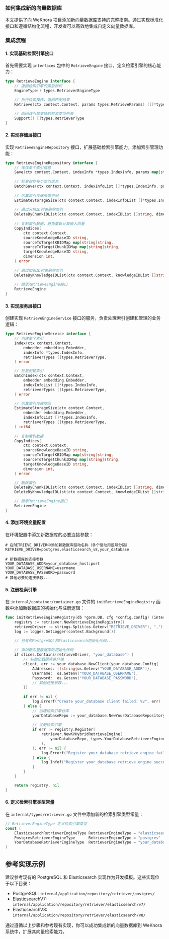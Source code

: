 ### 如何集成新的向量数据库

本文提供了向 WeKnora 项目添加新向量数据库支持的完整指南。通过实现标准化接口和遵循结构化流程，开发者可以高效地集成自定义向量数据库。

### 集成流程

#### 1. 实现基础检索引擎接口

首先需要实现 `interfaces` 包中的 `RetrieveEngine` 接口，定义检索引擎的核心能力：

```go
type RetrieveEngine interface {
    // 返回检索引擎的类型标识
    EngineType() types.RetrieverEngineType

    // 执行检索操作，返回匹配结果
    Retrieve(ctx context.Context, params types.RetrieveParams) ([]*types.RetrieveResult, error)

    // 返回该引擎支持的检索类型列表
    Support() []types.RetrieverType
}
```

#### 2. 实现存储层接口

实现 `RetrieveEngineRepository` 接口，扩展基础检索引擎能力，添加索引管理功能：

```go
type RetrieveEngineRepository interface {
    // 保存单个索引信息
    Save(ctx context.Context, indexInfo *types.IndexInfo, params map[string]any) error
    
    // 批量保存多个索引信息
    BatchSave(ctx context.Context, indexInfoList []*types.IndexInfo, params map[string]any) error
    
    // 估算索引存储所需空间
    EstimateStorageSize(ctx context.Context, indexInfoList []*types.IndexInfo, params map[string]any) int64
    
    // 通过分块ID列表删除索引
    DeleteByChunkIDList(ctx context.Context, indexIDList []string, dimension int) error
    
    // 复制索引数据，避免重新计算嵌入向量
    CopyIndices(
        ctx context.Context,
        sourceKnowledgeBaseID string,
        sourceToTargetKBIDMap map[string]string,
        sourceToTargetChunkIDMap map[string]string,
        targetKnowledgeBaseID string,
        dimension int,
    ) error
    
    // 通过知识ID列表删除索引
    DeleteByKnowledgeIDList(ctx context.Context, knowledgeIDList []string, dimension int) error
    
    // 继承RetrieveEngine接口
    RetrieveEngine
}
```

#### 3. 实现服务层接口

创建实现 `RetrieveEngineService` 接口的服务，负责处理索引创建和管理的业务逻辑：

```go
type RetrieveEngineService interface {
    // 创建单个索引
    Index(ctx context.Context,
        embedder embedding.Embedder,
        indexInfo *types.IndexInfo,
        retrieverTypes []types.RetrieverType,
    ) error

    // 批量创建索引
    BatchIndex(ctx context.Context,
        embedder embedding.Embedder,
        indexInfoList []*types.IndexInfo,
        retrieverTypes []types.RetrieverType,
    ) error

    // 估算索引存储空间
    EstimateStorageSize(ctx context.Context,
        embedder embedding.Embedder,
        indexInfoList []*types.IndexInfo,
        retrieverTypes []types.RetrieverType,
    ) int64
    
    // 复制索引数据
    CopyIndices(
        ctx context.Context,
        sourceKnowledgeBaseID string,
        sourceToTargetKBIDMap map[string]string,
        sourceToTargetChunkIDMap map[string]string,
        targetKnowledgeBaseID string,
        dimension int,
    ) error

    // 删除索引
    DeleteByChunkIDList(ctx context.Context, indexIDList []string, dimension int) error
    DeleteByKnowledgeIDList(ctx context.Context, knowledgeIDList []string, dimension int) error

    // 继承RetrieveEngine接口
    RetrieveEngine
}
```

#### 4. 添加环境变量配置

在环境配置中添加新数据库的必要连接参数：

```
# 在RETRIEVE_DRIVER中添加新数据库驱动名称（多个驱动用逗号分隔）
RETRIEVE_DRIVER=postgres,elasticsearch_v8,your_database

# 新数据库的连接参数
YOUR_DATABASE_ADDR=your_database_host:port
YOUR_DATABASE_USERNAME=username
YOUR_DATABASE_PASSWORD=password
# 其他必要的连接参数...
```

#### 5. 注册检索引擎

在 `internal/container/container.go` 文件的 `initRetrieveEngineRegistry` 函数中添加新数据库的初始化与注册逻辑：

```go
func initRetrieveEngineRegistry(db *gorm.DB, cfg *config.Config) (interfaces.RetrieveEngineRegistry, error) {
    registry := retriever.NewRetrieveEngineRegistry()
    retrieveDriver := strings.Split(os.Getenv("RETRIEVE_DRIVER"), ",")
    log := logger.GetLogger(context.Background())

    // 已有的PostgreSQL和Elasticsearch初始化代码...
    
    // 添加新向量数据库的初始化代码
    if slices.Contains(retrieveDriver, "your_database") {
        // 初始化数据库客户端
        client, err := your_database.NewClient(your_database.Config{
            Addresses: []string{os.Getenv("YOUR_DATABASE_ADDR")},
            Username:  os.Getenv("YOUR_DATABASE_USERNAME"),
            Password:  os.Getenv("YOUR_DATABASE_PASSWORD"),
            // 其他连接参数...
        })
        
        if err != nil {
            log.Errorf("Create your_database client failed: %v", err)
        } else {
            // 创建检索引擎仓库
            yourDatabaseRepo := your_database.NewYourDatabaseRepository(client, cfg)
            
            // 注册检索引擎
            if err := registry.Register(
                retriever.NewKVHybridRetrieveEngine(
                    yourDatabaseRepo, types.YourDatabaseRetrieverEngineType,
                ),
            ); err != nil {
                log.Errorf("Register your_database retrieve engine failed: %v", err)
            } else {
                log.Infof("Register your_database retrieve engine success")
            }
        }
    }

    return registry, nil
}
```

#### 6. 定义检索引擎类型常量

在 `internal/types/retriever.go` 文件中添加新的检索引擎类型常量：

```go
// RetrieverEngineType 定义检索引擎类型
const (
    ElasticsearchRetrieverEngineType RetrieverEngineType = "elasticsearch"
    PostgresRetrieverEngineType      RetrieverEngineType = "postgres"
    YourDatabaseRetrieverEngineType  RetrieverEngineType = "your_database" // 添加新数据库类型
)
```

## 参考实现示例

建议参考现有的 PostgreSQL 和 Elasticsearch 实现作为开发模板。这些实现位于以下目录：

- PostgreSQL: `internal/application/repository/retriever/postgres/`
- ElasticsearchV7: `internal/application/repository/retriever/elasticsearch/v7/`
- ElasticsearchV8: `internal/application/repository/retriever/elasticsearch/v8/`

通过遵循以上步骤和参考现有实现，你可以成功集成新的向量数据库到 WeKnora 系统中，扩展其向量检索能力。



